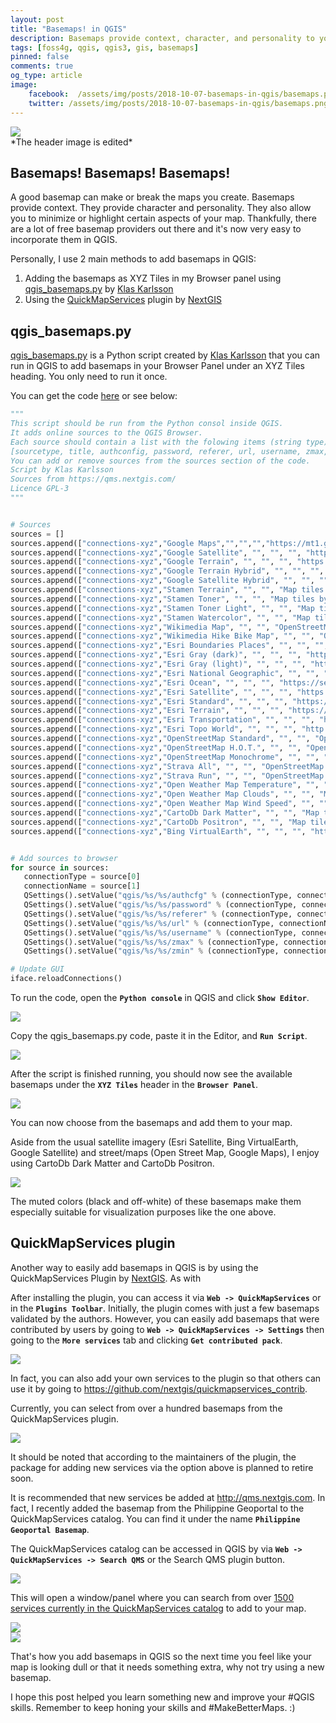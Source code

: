 ```yaml
---
layout: post
title: "Basemaps! in QGIS"
description: Basemaps provide context, character, and personality to your maps plus they're now so easy to add in QGIS. :)
tags: [foss4g, qgis, qgis3, gis, basemaps]
pinned: false
comments: true
og_type: article
image:
    facebook:  /assets/img/posts/2018-10-07-basemaps-in-qgis/basemaps.png
    twitter: /assets/img/posts/2018-10-07-basemaps-in-qgis/basemaps.png
---
```


<div class="col-lg-12 img-container"><img class="img-fluid post-img img-shadow" src="{{ site.baseurl }}/assets/img/posts/2018-10-07-basemaps-in-qgis/basemaps.png"></div>
<span class="small">*The header image is edited*</span>

## Basemaps! Basemaps! Basemaps!
A good basemap can make or break the maps you create. Basemaps provide context. They provide character and personality. They also allow you to minimize or highlight certain aspects of your map. Thankfully, there are a lot of free basemap providers out there and it's now very easy to incorporate them in QGIS.

Personally, I use 2 main methods to add basemaps in QGIS:
1. Adding the basemaps as XYZ Tiles in my Browser panel using [qgis_basemaps.py](https://github.com/klakar/QGIS_resources/blob/master/collections/Geosupportsystem/python/qgis_basemaps.py) by [Klas Karlsson](https://github.com/klakar/)
2. Using the [QuickMapServices](https://plugins.qgis.org/plugins/quick_map_services/) plugin by [NextGIS](nextgis.com)

## qgis_basemaps.py
[qgis_basemaps.py](https://github.com/klakar/QGIS_resources/blob/master/collections/Geosupportsystem/python/qgis_basemaps.py) is a Python script created by [Klas Karlsson](https://github.com/klakar/) that you can run in QGIS to add basemaps in your Browser Panel under an XYZ Tiles heading. You only need to run it once.

You can get the code [here](https://github.com/klakar/QGIS_resources/blob/master/collections/Geosupportsystem/python/qgis_basemaps.py) or see below:

```python
"""
This script should be run from the Python consol inside QGIS.
It adds online sources to the QGIS Browser.
Each source should contain a list with the folowing items (string type):
[sourcetype, title, authconfig, password, referer, url, username, zmax, zmin]
You can add or remove sources from the sources section of the code.
Script by Klas Karlsson
Sources from https://qms.nextgis.com/
Licence GPL-3
"""


# Sources
sources = []
sources.append(["connections-xyz","Google Maps","","","","https://mt1.google.com/vt/lyrs=m&x=%7Bx%7D&y=%7By%7D&z=%7Bz%7D","","19","0"])
sources.append(["connections-xyz","Google Satellite", "", "", "", "https://mt1.google.com/vt/lyrs=s&x=%7Bx%7D&y=%7By%7D&z=%7Bz%7D", "", "19", "0"])
sources.append(["connections-xyz","Google Terrain", "", "", "", "https://mt1.google.com/vt/lyrs=t&x=%7Bx%7D&y=%7By%7D&z=%7Bz%7D", "", "19", "0"])
sources.append(["connections-xyz","Google Terrain Hybrid", "", "", "", "https://mt1.google.com/vt/lyrs=p&x=%7Bx%7D&y=%7By%7D&z=%7Bz%7D", "", "19", "0"])
sources.append(["connections-xyz","Google Satellite Hybrid", "", "", "", "https://mt1.google.com/vt/lyrs=y&x=%7Bx%7D&y=%7By%7D&z=%7Bz%7D", "", "19", "0"])
sources.append(["connections-xyz","Stamen Terrain", "", "", "Map tiles by Stamen Design, under CC BY 3.0. Data by OpenStreetMap, under ODbL", "http://tile.stamen.com/terrain/%7Bz%7D/%7Bx%7D/%7By%7D.png", "", "20", "0"])
sources.append(["connections-xyz","Stamen Toner", "", "", "Map tiles by Stamen Design, under CC BY 3.0. Data by OpenStreetMap, under ODbL", "http://tile.stamen.com/toner/%7Bz%7D/%7Bx%7D/%7By%7D.png", "", "20", "0"])
sources.append(["connections-xyz","Stamen Toner Light", "", "", "Map tiles by Stamen Design, under CC BY 3.0. Data by OpenStreetMap, under ODbL", "http://tile.stamen.com/toner-lite/%7Bz%7D/%7Bx%7D/%7By%7D.png", "", "20", "0"])
sources.append(["connections-xyz","Stamen Watercolor", "", "", "Map tiles by Stamen Design, under CC BY 3.0. Data by OpenStreetMap, under ODbL", "http://tile.stamen.com/watercolor/%7Bz%7D/%7Bx%7D/%7By%7D.jpg", "", "18", "0"])
sources.append(["connections-xyz","Wikimedia Map", "", "", "OpenStreetMap contributors, under ODbL", "https://maps.wikimedia.org/osm-intl/%7Bz%7D/%7Bx%7D/%7By%7D.png", "", "20", "1"])
sources.append(["connections-xyz","Wikimedia Hike Bike Map", "", "", "OpenStreetMap contributors, under ODbL", "http://tiles.wmflabs.org/hikebike/%7Bz%7D/%7Bx%7D/%7By%7D.png", "", "17", "1"])
sources.append(["connections-xyz","Esri Boundaries Places", "", "", "", "https://server.arcgisonline.com/ArcGIS/rest/services/Reference/World_Boundaries_and_Places/MapServer/tile/%7Bz%7D/%7By%7D/%7Bx%7D", "", "20", "0"])
sources.append(["connections-xyz","Esri Gray (dark)", "", "", "", "http://services.arcgisonline.com/ArcGIS/rest/services/Canvas/World_Dark_Gray_Base/MapServer/tile/%7Bz%7D/%7By%7D/%7Bx%7D", "", "16", "0"])
sources.append(["connections-xyz","Esri Gray (light)", "", "", "", "http://services.arcgisonline.com/ArcGIS/rest/services/Canvas/World_Light_Gray_Base/MapServer/tile/%7Bz%7D/%7By%7D/%7Bx%7D", "", "16", "0"])
sources.append(["connections-xyz","Esri National Geographic", "", "", "", "http://services.arcgisonline.com/ArcGIS/rest/services/NatGeo_World_Map/MapServer/tile/%7Bz%7D/%7By%7D/%7Bx%7D", "", "12", "0"])
sources.append(["connections-xyz","Esri Ocean", "", "", "", "https://services.arcgisonline.com/ArcGIS/rest/services/Ocean/World_Ocean_Base/MapServer/tile/%7Bz%7D/%7By%7D/%7Bx%7D", "", "10", "0"])
sources.append(["connections-xyz","Esri Satellite", "", "", "", "https://server.arcgisonline.com/ArcGIS/rest/services/World_Imagery/MapServer/tile/%7Bz%7D/%7By%7D/%7Bx%7D", "", "17", "0"])
sources.append(["connections-xyz","Esri Standard", "", "", "", "https://server.arcgisonline.com/ArcGIS/rest/services/World_Street_Map/MapServer/tile/%7Bz%7D/%7By%7D/%7Bx%7D", "", "17", "0"])
sources.append(["connections-xyz","Esri Terrain", "", "", "", "https://server.arcgisonline.com/ArcGIS/rest/services/World_Terrain_Base/MapServer/tile/%7Bz%7D/%7By%7D/%7Bx%7D", "", "13", "0"])
sources.append(["connections-xyz","Esri Transportation", "", "", "", "https://server.arcgisonline.com/ArcGIS/rest/services/Reference/World_Transportation/MapServer/tile/%7Bz%7D/%7By%7D/%7Bx%7D", "", "20", "0"])
sources.append(["connections-xyz","Esri Topo World", "", "", "", "http://services.arcgisonline.com/ArcGIS/rest/services/World_Topo_Map/MapServer/tile/%7Bz%7D/%7By%7D/%7Bx%7D", "", "20", "0"])
sources.append(["connections-xyz","OpenStreetMap Standard", "", "", "OpenStreetMap contributors, CC-BY-SA", "http://tile.openstreetmap.org/%7Bz%7D/%7Bx%7D/%7By%7D.png", "", "19", "0"])
sources.append(["connections-xyz","OpenStreetMap H.O.T.", "", "", "OpenStreetMap contributors, CC-BY-SA", "http://tile.openstreetmap.fr/hot/%7Bz%7D/%7Bx%7D/%7By%7D.png", "", "19", "0"])
sources.append(["connections-xyz","OpenStreetMap Monochrome", "", "", "OpenStreetMap contributors, CC-BY-SA", "http://tiles.wmflabs.org/bw-mapnik/%7Bz%7D/%7Bx%7D/%7By%7D.png", "", "19", "0"])
sources.append(["connections-xyz","Strava All", "", "", "OpenStreetMap contributors, CC-BY-SA", "https://heatmap-external-b.strava.com/tiles/all/bluered/%7Bz%7D/%7Bx%7D/%7By%7D.png", "", "15", "0"])
sources.append(["connections-xyz","Strava Run", "", "", "OpenStreetMap contributors, CC-BY-SA", "https://heatmap-external-b.strava.com/tiles/run/bluered/%7Bz%7D/%7Bx%7D/%7By%7D.png?v=19", "", "15", "0"])
sources.append(["connections-xyz","Open Weather Map Temperature", "", "", "Map tiles by OpenWeatherMap, under CC BY-SA 4.0", "http://tile.openweathermap.org/map/temp_new/%7Bz%7D/%7Bx%7D/%7By%7D.png?APPID=1c3e4ef8e25596946ee1f3846b53218a", "", "19", "0"])
sources.append(["connections-xyz","Open Weather Map Clouds", "", "", "Map tiles by OpenWeatherMap, under CC BY-SA 4.0", "http://tile.openweathermap.org/map/clouds_new/%7Bz%7D/%7Bx%7D/%7By%7D.png?APPID=ef3c5137f6c31db50c4c6f1ce4e7e9dd", "", "19", "0"])
sources.append(["connections-xyz","Open Weather Map Wind Speed", "", "", "Map tiles by OpenWeatherMap, under CC BY-SA 4.0", "http://tile.openweathermap.org/map/wind_new/%7Bz%7D/%7Bx%7D/%7By%7D.png?APPID=f9d0069aa69438d52276ae25c1ee9893", "", "19", "0"])
sources.append(["connections-xyz","CartoDb Dark Matter", "", "", "Map tiles by CartoDB, under CC BY 3.0. Data by OpenStreetMap, under ODbL.", "http://basemaps.cartocdn.com/dark_all/%7Bz%7D/%7Bx%7D/%7By%7D.png", "", "20", "0"])
sources.append(["connections-xyz","CartoDb Positron", "", "", "Map tiles by CartoDB, under CC BY 3.0. Data by OpenStreetMap, under ODbL.", "http://basemaps.cartocdn.com/light_all/%7Bz%7D/%7Bx%7D/%7By%7D.png", "", "20", "0"])
sources.append(["connections-xyz","Bing VirtualEarth", "", "", "", "http://ecn.t3.tiles.virtualearth.net/tiles/a{q}.jpeg?g=1", "", "19", "1"])


# Add sources to browser
for source in sources:
   connectionType = source[0]
   connectionName = source[1]
   QSettings().setValue("qgis/%s/%s/authcfg" % (connectionType, connectionName), source[2])
   QSettings().setValue("qgis/%s/%s/password" % (connectionType, connectionName), source[3])
   QSettings().setValue("qgis/%s/%s/referer" % (connectionType, connectionName), source[4])
   QSettings().setValue("qgis/%s/%s/url" % (connectionType, connectionName), source[5])
   QSettings().setValue("qgis/%s/%s/username" % (connectionType, connectionName), source[6])
   QSettings().setValue("qgis/%s/%s/zmax" % (connectionType, connectionName), source[7])
   QSettings().setValue("qgis/%s/%s/zmin" % (connectionType, connectionName), source[8])

# Update GUI
iface.reloadConnections()
```

To run the code, open the **```Python console```** in QGIS and click **```Show Editor```**.
<div class="col-lg-12 img-container"><img class="img-fluid post-img img-shadow" src="{{ site.baseurl }}/assets/img/posts/2018-10-07-basemaps-in-qgis/python-show-editor.png"></div>

Copy the qgis_basemaps.py code, paste it in the Editor, and **```Run Script```**.
<div class="col-lg-12 img-container"><img class="img-fluid post-img img-shadow" src="{{ site.baseurl }}/assets/img/posts/2018-10-07-basemaps-in-qgis/python-add-script.png"></div>

After the script is finished running, you should now see the available basemaps under the **```XYZ Tiles```** header in the **```Browser Panel```**.
<div class="col-lg-12 img-container"><img class="img-fluid post-img img-shadow" src="{{ site.baseurl }}/assets/img/posts/2018-10-07-basemaps-in-qgis/browser-xyz.png"></div>

You can now choose from the basemaps and add them to your map.

Aside from the usual satellite imagery (Esri Satellite, Bing VirtualEarth, Google Satellite) and street/maps (Open Street Map, Google Maps), I enjoy using CartoDb Dark Matter and CartoDb Positron.
<div class="col-lg-12 img-container"><img class="img-fluid post-img img-shadow" src="{{ site.baseurl }}/assets/img/posts/2018-10-07-basemaps-in-qgis/sample-routes.png"></div>

The muted colors (black and off-white) of these basemaps make them especially suitable for visualization purposes like the one above.

## QuickMapServices plugin
Another way to easily add basemaps in QGIS is by using the QuickMapServices Plugin by [NextGIS](nextgis.com). As with

After installing the plugin, you can access it via **```Web -> QuickMapServices```** or in the **```Plugins Toolbar```**. Initially, the plugin comes with just a few basemaps validated by the authors. However, you can easily add basemaps that were contributed by users by going to **```Web -> QuickMapServices -> Settings```** then going to the **```More services```** tab and clicking **```Get contributed pack```**.
<div class="col-lg-12 img-container"><img class="img-fluid post-img img-shadow" src="{{ site.baseurl }}/assets/img/posts/2018-10-07-basemaps-in-qgis/qms-contrib.png"></div>

In fact, you can also add your own services to the plugin so that others can use it by going to https://github.com/nextgis/quickmapservices_contrib.

Currently, you can select from over a hundred basemaps from the QuickMapServices plugin.
<div class="col-lg-12 img-container"><img class="img-fluid post-img img-shadow" src="{{ site.baseurl }}/assets/img/posts/2018-10-07-basemaps-in-qgis/qms-basemaps.png"></div>

It should be noted that according to the maintainers of the plugin, the package for adding new services via the option above is planned to retire soon.

It is recommended that new services be added at http://qms.nextgis.com. In fact, I recently added the basemap from the Philippine Geoportal to the QuickMapServices catalog. You can find it under the name **```Philippine Geoportal Basemap```**.

The QuickMapServices catalog can be accessed in QGIS by via **```Web -> QuickMapServices -> Search QMS```** or the Search QMS plugin button.

<div class="col-lg-12 img-container"><img class="img-fluid post-img img-shadow" src="{{ site.baseurl }}/assets/img/posts/2018-10-07-basemaps-in-qgis/search-qms.png"></div>

This will open a window/panel where you can search from over [1500 services currently in the QuickMapServices catalog](https://qms.nextgis.com/) to add to your map.

<div class="col-lg-12 img-container"><img class="img-fluid post-img img-shadow" src="{{ site.baseurl }}/assets/img/posts/2018-10-07-basemaps-in-qgis/search-qms-win.png"></div>

<div class="col-lg-12 img-container"><img class="img-fluid post-img img-shadow" src="{{ site.baseurl }}/assets/img/posts/2018-10-07-basemaps-in-qgis/search-qms-done.png"></div>

That's how you add basemaps in QGIS so the next time you feel like your map is looking dull or that it needs something extra, why not try using a new basemap.

I hope this post helped you learn something new and improve your #QGIS skills. Remember to keep honing your skills and #MakeBetterMaps. :)
